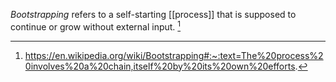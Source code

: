 *Bootstrapping* refers to a self-starting [[process]] that is supposed to continue or grow without external input. [^1]

[^1]: https://en.wikipedia.org/wiki/Bootstrapping#:~:text=The%20process%20involves%20a%20chain,itself%20by%20its%20own%20efforts.